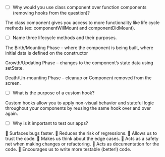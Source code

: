 - [ ] Why would you use class component over function components (removing hooks from the question)?

The class component gives you access to more functionality like life cycle methods (ex:
componentWillMount and componentDidMount).

- [ ] Name three lifecycle methods and their purposes.

The Birth/Mounting Phase – where the component is being built, where initial data is defined on the
constructor

Growth/Updating Phase – changes to the component’s state data using setState.

Death/Un-mounting Phase – cleanup or Component removed from the screen.

- [ ] What is the purpose of a custom hook?

Custom hooks allow you to apply non-visual behavior and stateful logic throughout your components
by reusing the same hook over and over again.

- [ ] Why is it important to test our apps?

 Surfaces bugs faster.
 Reduces the risk of regressions.
 Allows us to trust the code.
 Makes us think about the edge cases.
 Acts as a safety net when making changes or refactoring.
 Acts as documentation for the code.
 Encourages us to write more testable (better!) code.